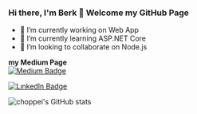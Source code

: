 ### Hi there, I'm Berk 👋 Welcome my GitHub Page

- 🔭 I’m currently working on Web App
- 🌱 I’m currently learning ASP.NET Core
- 👯 I’m looking to collaborate on Node.js


**my Medium Page**<br>
[![Medium Badge](https://img.shields.io/badge/-Medium-757575?style=flat-quare&labelColor=757575&logo=Medium&logoColor=white&link=link)](https://medium.com/@berk.kucukogluu)

[![Lınkedln Badge](https://img.shields.io/badge/-Lınkedln-757575?style=flat-quare&labelColor=0A66C2&logo=Lınkedln&logoColor=blue&link=link)](https://www.linkedin.com/in/berk-k%C3%BC%C3%A7%C3%BCko%C4%9Flu-66973b130/)



![choppei's GitHub stats](https://github-readme-stats.vercel.app/api?username=choppei&theme=dark&show_icons=true)



